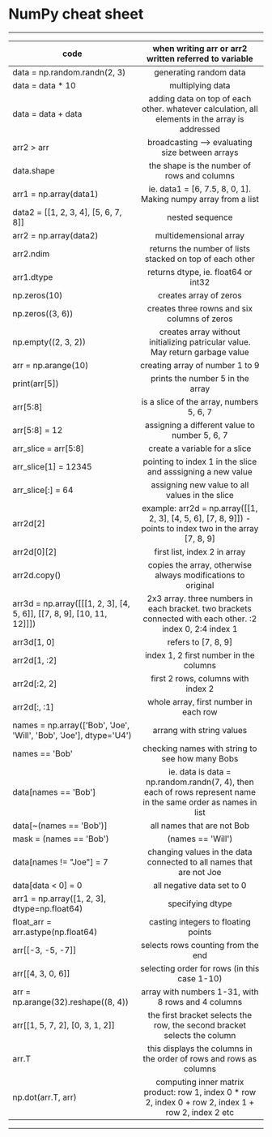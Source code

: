 # NumPy cheat sheet 
_________________________________________________________________________________________________________________________________________________________________________________________________
code		                       | when writing arr or arr2 written referred to variable     							  						|
-----------------------------------------------------------------------------|:-----------------------------------------------------------------------------------------------------------------:|
data = np.random.randn(2, 3)							| generating random data			 									|
data = data * 10								| multiplying data				 									|
data = data + data								| adding data on top of each other. whatever calculation, all elements in the array is addressed			|
arr2 > arr 									| broadcasting --> evaluating size between arrays			  	 					|
data.shape									| the shape is the number of rows and columns  					  	 			|
arr1 = np.array(data1) 							| ie. data1 = [6, 7.5, 8, 0, 1]. Making numpy array from a list	 						|
data2 = [[1, 2, 3, 4], [5, 6, 7, 8]]						| nested sequence													|
arr2 = np.array(data2)								| multidemensional array				  	 							|
arr2.ndim									| returns the number of lists stacked on top of each other   							|
arr1.dtype									| returns dtype, ie. float64 or int32 										|
np.zeros(10)									| creates array of zeros										 		|
np.zeros((3, 6))								| creates three rowns and six columns of zeros				 					|
np.empty((2, 3, 2))								| creates array without initializing patricular value. May return garbage value			 		|
arr = np.arange(10)								| creating array of number 1 to 9											|
print(arr[5])									| prints the number 5 in the array											|
arr[5:8]									| is a slice of the array, numbers 5, 6, 7										|
arr[5:8] = 12									| assigning a different value to number 5, 6, 7									|
arr_slice = arr[5:8]								| create a variable for a slice											|
arr_slice[1] = 12345								| pointing to index 1 in the slice and asssigning a new value							|
arr_slice[:] = 64								| assigning new value to all values in the slice									|
arr2d[2]									| example: arr2d = np.array([[1, 2, 3], [4, 5, 6], [7, 8, 9]]) - points to index two in the array [7, 8, 9]	|
arr2d[0][2]									| first list, index 2 in array											|
arr2d.copy()									| copies the array, otherwise always modifications to original							|
arr3d = np.array([[[1, 2, 3], [4, 5, 6]], [[7, 8, 9], [10, 11, 12]]])	| 2x3 array. three numbers in each bracket. two brackets connected with each other. :2 index 0, 2:4 index 1	|
arr3d[1, 0]									| refers to [7, 8, 9]													|
arr2d[1, :2]									| index 1, 2 first number in the columns										|
arr2d[:2, 2]									| first 2 rows, columns with index 2											|
arr2d[:, :1]									| whole array, first number in each row										|
names = np.array(['Bob', 'Joe', 'Will', 'Bob', 'Joe'], dtype='U4')		| arrang with string values												|
names == 'Bob'									| checking names with string to see how many Bobs									|
data[names == 'Bob']								| ie. data is data = np.random.randn(7, 4), then each of rows represent name in the same order as names in list	|
data[~(names == 'Bob')]							| all names that are not Bob												|
mask = (names == 'Bob') | (names == 'Will')					| condition, Bob or Will												|
data[names != "Joe"] = 7							| changing values in the data connected to all names that are not Joe						|
data[data < 0] = 0								| all negative data set to 0												|
arr1 = np.array([1, 2, 3], dtype=np.float64)					| specifying dtype													|
float_arr = arr.astype(np.float64)						| casting integers to floating points											|
arr[[-3, -5, -7]]								| selects rows counting from the end											|
arr[[4, 3, 0, 6]]								| selecting order for rows (in this case 1-10)									|
arr = np.arange(32).reshape((8, 4))						| array with numbers 1-31, with 8 rows and 4 columns									|
arr[[1, 5, 7, 2], [0, 3, 1, 2]]						| the first bracket selects the row, the second bracket selects the column						|
arr.T										| this displays the columns in the order of rows and rows as columns							|
np.dot(arr.T, arr)								| computing inner matrix product: row 1, index  0 * row 2, index 0 + row 2, index 1 + row 2, index 2 etc		|

-------------------------------------------------------------------------------------------------------------------------------------------------------------------------------------------------	        
